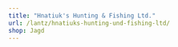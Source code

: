 ```yaml
---
title: "Hnatiuk's Hunting & Fishing Ltd."
url: /lantz/hnatiuks-hunting-und-fishing-ltd/
shop: Jagd
---
```


